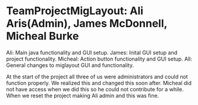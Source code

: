 TeamProjectMigLayout: Ali Aris(Admin), James McDonnell, Micheal Burke
====================

Ali: Main java functionality and GUI setup.
James: Inital GUI setup and project functionality.
Micheal: Action button functionality and GUI setup.
All: General changes to miglayout GUI and functionality.

At the start of the project all three of us were administrators and could not
function properly. We realized this and changed this soon after.
Micheal did not have access when we did this so he could not contribute for a while.
When we reset the project making Ali admin and this was fine.



